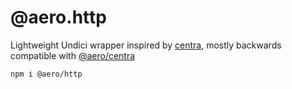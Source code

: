 # @aero.http

Lightweight Undici wrapper inspired by [centra](https://github.com/ethanent/centra), mostly backwards compatible with [@aero/centra](https://git.farfrom.earth/aero/libs/centra)

`npm i @aero/http`